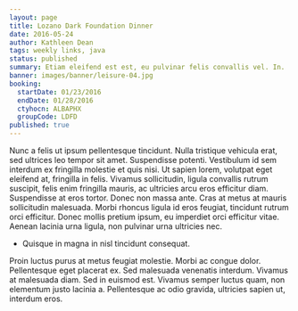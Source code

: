 ```yaml
---
layout: page
title: Lozano Dark Foundation Dinner
date: 2016-05-24
author: Kathleen Dean
tags: weekly links, java
status: published
summary: Etiam eleifend est est, eu pulvinar felis convallis vel. In.
banner: images/banner/leisure-04.jpg
booking:
  startDate: 01/23/2016
  endDate: 01/28/2016
  ctyhocn: ALBAPHX
  groupCode: LDFD
published: true
---
```

Nunc a felis ut ipsum pellentesque tincidunt. Nulla tristique vehicula erat, sed ultrices leo tempor sit amet. Suspendisse potenti. Vestibulum id sem interdum ex fringilla molestie et quis nisi. Ut sapien lorem, volutpat eget eleifend at, fringilla in felis. Vivamus sollicitudin, ligula convallis rutrum suscipit, felis enim fringilla mauris, ac ultricies arcu eros efficitur diam. Suspendisse at eros tortor. Donec non massa ante. Cras at metus at mauris sollicitudin malesuada. Morbi rhoncus ligula id eros feugiat, tincidunt rutrum orci efficitur. Donec mollis pretium ipsum, eu imperdiet orci efficitur vitae. Aenean lacinia urna ligula, non pulvinar urna ultricies nec.

* Quisque in magna in nisl tincidunt consequat.

Proin luctus purus at metus feugiat molestie. Morbi ac congue dolor. Pellentesque eget placerat ex. Sed malesuada venenatis interdum. Vivamus at malesuada diam. Sed in euismod est. Vivamus semper luctus quam, non elementum justo lacinia a. Pellentesque ac odio gravida, ultricies sapien ut, interdum eros.
